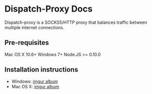 # Dispatch-Proxy Docs

Dispatch-proxy is a SOCKS5/HTTP proxy that balances traffic between multiple internet connections.

## Pre-requisites
Mac OS X 10.6+
Windows 7+
Node.JS >= 0.10.0

## Installation instructions

* Windows: [imgur album](http://imgur.com/a/0snis)
* Mac OS X: [imgur album](http://imgur.com/a/TSD5F)
